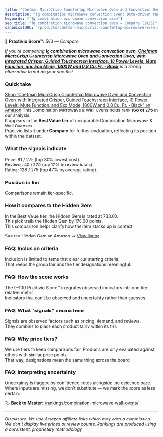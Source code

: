 ```yaml
---
title: "Chefman MicroCrisp Countertop Microwave Oven and Convection Oven, with Integrated Crisper, Guided Touchscreen Interface, 10 Power Levels, Mute Function, and Eco Mode, 1800W and 0.8 Cu. Ft. - Black"
description: "lg combination microwave convection oven: Data-driven ranking using the Practivio Score™. Positioned by quality, value, demand, findability, momentum."
keywords: ["lg combination microwave convection oven"]
seo_title: "lg combination microwave convection oven — Compare (2025)"
canonicalURL: "/products/chefman-microcrisp-countertop-microwave-oven-and-convection-oven-with-integrated-crisper-guided-touchscreen-interface-10-power-levels-mute-function-and-eco-mode-1800w-and-08-cu-ft-black-B0D5G3JYRK/"
---
```


**🛒 Practivio Score™:** 563 — _Compare_


*If you're comparing **lg combination microwave convection oven**, **[Chefman MicroCrisp Countertop Microwave Oven and Convection Oven, with Integrated Crisper, Guided Touchscreen Interface, 10 Power Levels, Mute Function, and Eco Mode, 1800W and 0.8 Cu. Ft. - Black](https://www.amazon.com/dp/B0D5G3JYRK?tag=practivio-20)** is a strong alternative to put on your shortlist.*
### Quick take
[Shop “Chefman MicroCrisp Countertop Microwave Oven and Convection Oven, with Integrated Crisper, Guided Touchscreen Interface, 10 Power Levels, Mute Function, and Eco Mode, 1800W and 0.8 Cu. Ft. - Black” on Amazon](https://www.amazon.com/dp/B0D5G3JYRK?tag=practivio-20)
This Combination Microwave & Wall Ovens holds rank **168 of 275** in our analysis.  
It appears in the **Best Value tier** of comparable Combination Microwave & Wall Ovenses.  
Practivio lists it under **Compare** for further evaluation, reflecting its position within the dataset.

### What the signals indicate
Price: 81 / 275 (top 30% lowest cost).  
Reviews: 45 / 275 (top 17% in review totals).  
Rating: 128 / 275 (top 47% by average rating).  

### Position in tier
Comparisons remain tier-specific.

### How it compares to the Hidden Gem
In the Best Value tier, the Hidden Gem is rated at 733.00.  
This pick trails the Hidden Gem by 170.00 points.  
This comparison helps clarify how the item stacks up in context.  

See the Hidden Gem on Amazon → [View listing](https://www.amazon.com/dp/B0DY11H2PJ?tag=practivio-20)

### FAQ: Inclusion criteria
Inclusion is limited to items that clear our starting criteria.  
That keeps the group fair and the tier designations meaningful.

### FAQ: How the score works
The 0–100 Practivio Score™ integrates observed indicators into one tier-relative metric.  
Indicators that can’t be observed add uncertainty rather than guesses.

### FAQ: What “signals” means here
Signals are observed factors such as pricing, demand, and reviews.  
They combine to place each product fairly within its tier.

### FAQ: Why price tiers?
We use tiers to keep comparisons fair. Products are only evaluated against others with similar price points.  
That way, designations mean the same thing across the board.

### FAQ: Interpreting uncertainty
Uncertainty is flagged by confidence notes alongside the evidence base.  
Where inputs are missing, we don’t substitute — we mark the score as less certain.

<!-- Missing template for Compare/CompareWithinPriceClass -->


🏷️ **Back to Master:** [/rankings/combination-microwave-wall-ovens/](/rankings/combination-microwave-wall-ovens/)

---
_Disclosure: We use Amazon affiliate links which may earn a commission. We don’t display live prices or review counts. Rankings are produced using a consistent, proprietary methodology._
